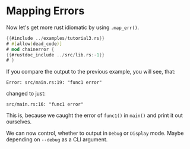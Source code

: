 # Mapping Errors

Now let's get more rust idiomatic by using `.map_err()`.

~~~rust
{{#include ../examples/tutorial3.rs}}
# #[allow(dead_code)]
# mod chainerror {
{{#rustdoc_include ../src/lib.rs:-1}}
# }
~~~

If you compare the output to the previous example, you will see,
that:

~~~
Error: src/main.rs:19: "func1 error"
~~~

changed to just:

~~~
src/main.rs:16: "func1 error"
~~~

This is, because we caught the error of `func1()` in `main()` and print it out ourselves.

We can now control, whether to output in `Debug` or `Display` mode.
Maybe depending on `--debug` as a CLI argument.